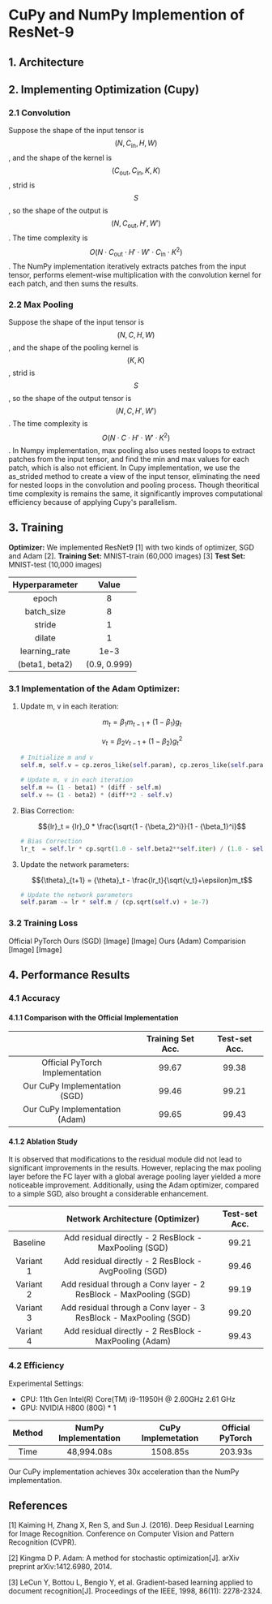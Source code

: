 # CuPy and NumPy Implemention of ResNet-9

## 1. Architecture


## 2. Implementing Optimization (Cupy)
### 2.1 Convolution
Suppose the shape of the input tensor is $$(N, C_{\text{in}}, H, W)$$, and the shape of the kernel is $$(C_{\text{out}}, C_{\text{in}}, K, K)$$, strid is $$S$$, so the shape of the output is $$(N, C_{\text{out}}, H', W')$$. The time complexity is $$O(N \cdot C_{\text{out}} \cdot H' \cdot W' \cdot C_{\text{in}} \cdot K^2)$$.
The NumPy implementation iteratively extracts patches from the input tensor, performs element-wise multiplication with the convolution kernel for each patch, and then sums the results.

### 2.2 Max Pooling
Suppose the shape of the input tensor is $$(N, C, H, W)$$, and the shape of the pooling kernel is $$(K, K)$$, strid is $$S$$, so the shape of the output tensor is $$(N, C, H', W')$$. The time complexity is $$O(N \cdot C \cdot H' \cdot W' \cdot K^2)$$.
In Numpy implementation, max pooling also uses nested loops to extract patches from the input tensor, and find the min and max values for each patch, which is also not efficient.
In Cupy implementation, we use the as_strided method to create a view of the input tensor, eliminating the need for nested loops in the convolution and pooling process. Though theoritical time complexity is remains the same, it significantly improves computational efficiency because of applying Cupy's parallelism.

## 3. Training
**Optimizer:** We implemented ResNet9 [1] with two kinds of optimizer, SGD and Adam [2].
**Training Set:** MNIST-train (60,000 images) [3]
**Test Set:** MNIST-test (10,000 images)

Hyperparameter | Value
| :----: | :----: |
epoch | 8
batch_size | 8
stride | 1
dilate | 1
learning_rate | 1e-3
(beta1, beta2) | (0.9, 0.999)

### 3.1 Implementation of the Adam Optimizer:

1. Update m, v in each iteration:

   $${m}_t = {\beta}_1 m_{t-1} + (1-\beta_1)g_t$$
   
   $${v}_t = {\beta}_2 v_{t-1} + (1-\beta_2){g_t}^2$$

   ```Python
   # Initialize m and v
   self.m, self.v = cp.zeros_like(self.param), cp.zeros_like(self.param)

   # Update m, v in each iteration
   self.m += (1 - beta1) * (diff - self.m)
   self.v += (1 - beta2) * (diff**2 - self.v)
   ```

3. Bias Correction:

   $${lr}_t = {lr}_0 * \frac{\sqrt{1 - {\beta_2}^i}}{1 - {\beta_1}^i}$$

   ```python
   # Bias Correction
   lr_t  = self.lr * cp.sqrt(1.0 - self.beta2**self.iter) / (1.0 - self.beta1**self.iter)
   ```
   
4. Update the network parameters:

   $${\theta}_{t+1} = {\theta}_t - \frac{lr_t}{\sqrt{v_t}+\epsilon}m_t$$

   ```python
   # Update the network parameters
   self.param -= lr * self.m / (cp.sqrt(self.v) + 1e-7)
   ```

### 3.2 Training Loss
Official PyTorch
Ours (SGD)
[Image]
[Image]
Ours (Adam)
Comparision
[Image]
[Image]

## 4. Performance Results
### 4.1 Accuracy
#### 4.1.1 Comparison with the Official Implementation

| | Training Set Acc. | Test-set Acc.
| :----: | :----: | :----: |
Official PyTorch Implementation | 99.67 | 99.38
Our CuPy Implementation (SGD) | 99.46 | 99.21
Our CuPy Implementation (Adam) | 99.65 | 99.43

#### 4.1.2 Ablation Study
It is observed that modifications to the residual module did not lead to significant improvements in the results. However, replacing the max pooling layer before the FC layer with a global average pooling layer yielded a more noticeable improvement. Additionally, using the Adam optimizer, compared to a simple SGD, also brought a considerable enhancement.

| | Network Architecture (Optimizer) | Test-set Acc.
| :----: | :----: | :----: |
Baseline | Add residual directly - 2 ResBlock - MaxPooling (SGD) | 99.21
Variant 1 | Add residual directly - 2 ResBlock - AvgPooling (SGD) | 99.46
Variant 2 | Add residual  through a Conv layer - 2 ResBlock - MaxPooling (SGD) | 99.19
Variant 3 | Add residual  through a Conv layer - 3 ResBlock - MaxPooling (SGD) | 99.20
Variant 4 | Add residual  directly - 2 ResBlock - MaxPooling (Adam) | 99.43

### 4.2 Efficiency
Experimental Settings:
- CPU: 11th Gen Intel(R) Core(TM) i9-11950H @ 2.60GHz   2.61 GHz
- GPU: NVIDIA H800 (80G) * 1

Method | NumPy Implementation | CuPy Implemetation | Official PyTorch
| :----: | :----: | :----: | :----: |
Time | 48,994.08s | 1508.85s | 203.93s

Our CuPy implementation achieves 30x acceleration than the NumPy implementation.


## References

[1] Kaiming H, Zhang X, Ren S, and Sun J. (2016). Deep Residual Learning for Image Recognition. Conference on Computer Vision and Pattern Recognition (CVPR).

[2] Kingma D P. Adam: A method for stochastic optimization[J]. arXiv preprint arXiv:1412.6980, 2014.

[3] LeCun Y, Bottou L, Bengio Y, et al. Gradient-based learning applied to document recognition[J]. Proceedings of the IEEE, 1998, 86(11): 2278-2324.
